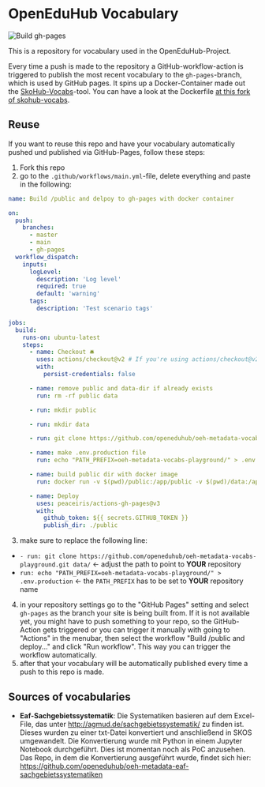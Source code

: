 # OpenEduHub Vocabulary

![Build gh-pages](https://github.com/openeduhub/oeh-metadata-vocabs/workflows/Build%20/public%20and%20delpoy%20to%20gh-pages%20with%20docker%20container/badge.svg)

This is a repository for vocabulary used in the OpenEduHub-Project.

Every time a push is made to the repository a GitHub-workflow-action is triggered to publish the most recent vocabulary to the `gh-pages`-branch, which is used by GitHub pages. It spins up a Docker-Container made out the [SkoHub-Vocabs](https://github.com/hbz/skohub-vocabs)-tool. You can have a look at the Dockerfile [at this fork of skohub-vocabs](https://github.com/sroertgen/skohub-vocabs/tree/docker).

## Reuse

If you want to reuse this repo and have your vocabulary automatically pushed und published via GitHub-Pages, follow these steps:

1. Fork this repo
2. go to the `.github/workflows/main.yml`-file, delete everything and paste in the following:

```yaml
name: Build /public and delpoy to gh-pages with docker container

on:
  push:
    branches:
      - master
      - main
      - gh-pages
  workflow_dispatch:
    inputs:
      logLevel:
        description: 'Log level'
        required: true
        default: 'warning'
      tags:
        description: 'Test scenario tags'

jobs:
  build:
    runs-on: ubuntu-latest
    steps:
      - name: Checkout 🛎️
        uses: actions/checkout@v2 # If you're using actions/checkout@v2 you must set persist-credentials to false in most cases for the deployment to work correctly.
        with:
          persist-credentials: false

      - name: remove public and data-dir if already exists
        run: rm -rf public data

      - run: mkdir public

      - run: mkdir data

      - run: git clone https://github.com/openeduhub/oeh-metadata-vocabs-playground.git data/

      - name: make .env.production file
        run: echo "PATH_PREFIX=oeh-metadata-vocabs-playground/" > .env.production

      - name: build public dir with docker image
        run: docker run -v $(pwd)/public:/app/public -v $(pwd)/data:/app/data -v $(pwd)/.env.production:/app/.env.production laocoon667/openeduhub-skohub-vocabs:docker

      - name: Deploy
        uses: peaceiris/actions-gh-pages@v3
        with:
          github_token: ${{ secrets.GITHUB_TOKEN }}
          publish_dir: ./public
```

3. make sure to replace the following line:
  - `- run: git clone https://github.com/openeduhub/oeh-metadata-vocabs-playground.git data/` <- adjust the path to point to **YOUR** repository
  - `run: echo "PATH_PREFIX=oeh-metadata-vocabs-playground/" > .env.production` <- the `PATH_PREFIX` has to be set to **YOUR** repository name
4. in your repository settings go to the "GitHub Pages" setting and select `gh-pages` as the branch your site is being built from. If it is not available yet, you might have to push something to your repo, so the GitHub-Action gets triggered or you can trigger it manually with going to "Actions" in the menubar, then select the workflow "Build /public and deploy..." and click "Run workflow". This way you can trigger the workflow automatically.
5. after that your vocabulary will be automatically published every time a push to this repo is made.


## Sources of vocabularies

- **Eaf-Sachgebietssystematik**: Die Systematiken basieren auf dem Excel-File, das unter <http://agmud.de/sachgebietssystematik/> zu finden ist. Dieses wurden zu einer txt-Datei konvertiert und anschließend in SKOS umgewandelt. Die Konvertierung wurde mit Python in einem Jupyter Notebook durchgeführt. Dies ist momentan noch als PoC anzusehen. Das Repo, in dem die Konvertierung ausgeführt wurde, findet sich hier: https://github.com/openeduhub/oeh-metadata-eaf-sachgebietssystematiken
